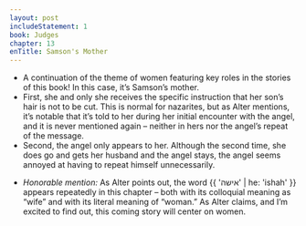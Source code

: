 ```yaml
---
layout: post
includeStatement: 1
book: Judges
chapter: 13
enTitle: Samson's Mother
---
```


- A continuation of the theme of women featuring key roles in the stories of this book! In this case, it’s Samson’s mother.
- First, she and only she receives the specific instruction that her son’s hair is not to be cut. This is normal for nazarites, but as Alter mentions, it’s notable that it’s told to her during her initial encounter with the angel, and it is never mentioned again – neither in hers nor the angel’s repeat of the message.
- Second, the angel only appears to her. Although the second time, she does go and gets her husband and the angel stays, the angel seems annoyed at having to repeat himself unnecessarily.

<!--more-->
- *Honorable mention:* As Alter points out, the word {{ 'אישה' | he: 'ishah' }} appears repeatedly in this chapter – both with its colloquial meaning as “wife” and with its literal meaning of “woman.” As Alter claims, and I’m excited to find out, this coming story will center on women.
